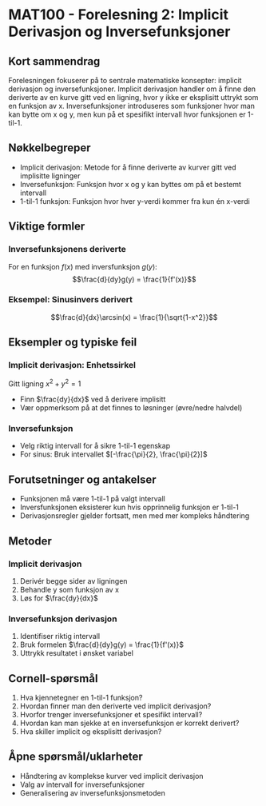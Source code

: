 # MAT100 - Forelesning 2: Implicit Derivasjon og Inversefunksjoner

## Kort sammendrag
Forelesningen fokuserer på to sentrale matematiske konsepter: implicit derivasjon og inversefunksjoner. Implicit derivasjon handler om å finne den deriverte av en kurve gitt ved en ligning, hvor y ikke er eksplisitt uttrykt som en funksjon av x. Inversefunksjoner introduseres som funksjoner hvor man kan bytte om x og y, men kun på et spesifikt intervall hvor funksjonen er 1-til-1.

## Nøkkelbegreper
- Implicit derivasjon: Metode for å finne deriverte av kurver gitt ved implisitte ligninger
- Inversefunksjon: Funksjon hvor x og y kan byttes om på et bestemt intervall
- 1-til-1 funksjon: Funksjon hvor hver y-verdi kommer fra kun én x-verdi

## Viktige formler

### Inversefunksjonens deriverte
For en funksjon $f(x)$ med inversfunksjon $g(y)$:
$$\frac{d}{dy}g(y) = \frac{1}{f'(x)}$$

### Eksempel: Sinusinvers derivert
$$\frac{d}{dx}\arcsin(x) = \frac{1}{\sqrt{1-x^2}}$$

## Eksempler og typiske feil

### Implicit derivasjon: Enhetssirkel
Gitt ligning $x^2 + y^2 = 1$
- Finn $\frac{dy}{dx}$ ved å derivere implisitt
- Vær oppmerksom på at det finnes to løsninger (øvre/nedre halvdel)

### Inversefunksjon
- Velg riktig intervall for å sikre 1-til-1 egenskap
- For sinus: Bruk intervallet $[-\frac{\pi}{2}, \frac{\pi}{2}]$

## Forutsetninger og antakelser
- Funksjonen må være 1-til-1 på valgt intervall
- Inversfunksjonen eksisterer kun hvis opprinnelig funksjon er 1-til-1
- Derivasjonsregler gjelder fortsatt, men med mer kompleks håndtering

## Metoder

### Implicit derivasjon
1. Derivér begge sider av ligningen
2. Behandle y som funksjon av x
3. Løs for $\frac{dy}{dx}$

### Inversefunksjon derivasjon
1. Identifiser riktig intervall
2. Bruk formelen $\frac{d}{dy}g(y) = \frac{1}{f'(x)}$
3. Uttrykk resultatet i ønsket variabel

## Cornell-spørsmål
1. Hva kjennetegner en 1-til-1 funksjon?
2. Hvordan finner man den deriverte ved implicit derivasjon?
3. Hvorfor trenger inversefunksjoner et spesifikt intervall?
4. Hvordan kan man sjekke at en inversefunksjon er korrekt derivert?
5. Hva skiller implicit og eksplisitt derivasjon?

## Åpne spørsmål/uklarheter
- Håndtering av komplekse kurver ved implicit derivasjon
- Valg av intervall for inversefunksjoner
- Generalisering av inversefunksjonsmetoden
